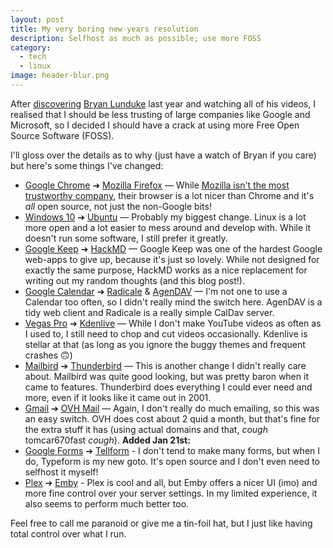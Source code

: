 ```yaml
---
layout: post
title: My very boring new-years resolution
description: Selfhost as much as possible; use more FOSS
category:
  - tech
  - linux
image: header-blur.png
---
```


After [discovering](https://dnomaid.co.uk/2017/youtubers-i-watch/) [Bryan Lunduke](http://lunduke.com/) last year and watching all of his videos, I realised that I should be less trusting of large companies like Google and Microsoft, so I decided I should have a crack at using more Free Open Source Software (FOSS).

I'll gloss over the details as to why (just have a watch of Bryan if you care) but here's some things I've changed:

- [Google Chrome](https://www.google.com/chrome/) ➔ [Mozilla Firefox](https://www.mozilla.org/en-GB/firefox/) — While [Mozilla isn't the most trustworthy company](https://youtu.be/qMALm1VthGY), their browser is a lot nicer than Chrome and it's *all* open source, not just the non-Google bits!
- [Windows 10](https://microsoft.com/windows) ➔ [Ubuntu](https://www.ubuntu.com/) — Probably my biggest change. Linux is a lot more open and a lot easier to mess around and develop with. While it doesn't run some software, I still prefer it greatly.
- [Google Keep](https://keep.google.com/) ➔ [HackMD](https://hackmd.io) — Google Keep was one of the hardest Google web-apps to give up, because it's just so lovely. While not designed for exactly the same purpose, HackMD works as a nice replacement for writing out my random thoughts (and this blog post!).
- [Google Calendar](https://calendar.google.com) ➔ [Radicale](http://radicale.org/) & [AgenDAV](http://agendav.org/) — I'm not one to use a Calendar too often, so I didn't really mind the switch here. AgenDAV is a tidy web client and Radicale is a really simple CalDav server.
- [Vegas Pro](http://www.vegascreativesoftware.com/gb/vegas-pro/) ➔ [Kdenlive](https://kdenlive.org/) — While I don't make YouTube videos as often as I used to, I still need to chop and cut videos occasionally. Kdenlive is stellar at that (as long as you ignore the buggy themes and frequent crashes 🙃)
- [Mailbird](https://www.getmailbird.com/) ➔ [Thunderbird](https://www.mozilla.org/en-GB/thunderbird/) — This is another change I didn't really care about. Mailbird was quite good looking, but was pretty baron when it came to features. Thunderbird does everything I could ever need and more, even if it looks like it came out in 2001.
- [Gmail](https://mail.google.com/) ➔ [OVH Mail](https://www.ovh.co.uk/emails/email-pro/) — Again, I don't really do much emailing, so this was an easy switch. OVH does cost about 2 quid a month, but that's fine for the extra stuff it has (using actual domains and that, *cough* tomcar670fast *cough*).
**Added Jan 21st:**
- [Google Forms](https://forms.google.com) ➔ [Tellform](https://www.tellform.com/) - I don't tend to make many forms, but when I do, Typeform is my new goto. It's open source and I don't even need to selfhost it myself!
- [Plex](https://plex.tv) ➔ [Emby](https://emby.media) - Plex is cool and all, but Emby offers a nicer UI (imo) and more fine control over your server settings. In my limited experience, it also seems to perform much better too.

Feel free to call me paranoid or give me a tin-foil hat, but I just like having total control over what I run.
